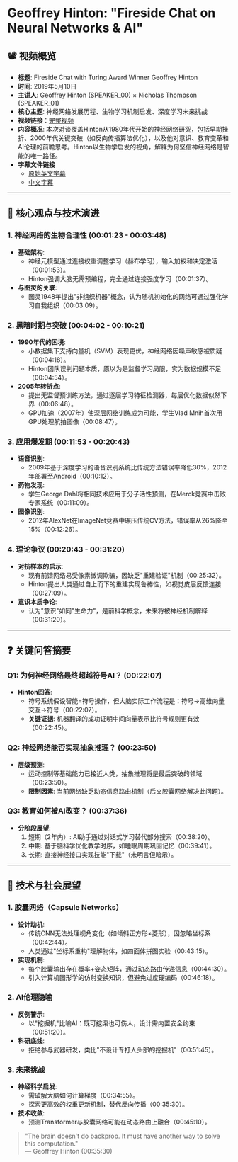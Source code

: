 # Geoffrey Hinton: "Fireside Chat on Neural Networks & AI"

## 📽️ 视频概览
- **标题**: Fireside Chat with Turing Award Winner Geoffrey Hinton
- **时间**: 2019年5月10日
- **主讲人**: Geoffrey Hinton (SPEAKER_00) × Nicholas Thompson (SPEAKER_01)
- **核心主题**: 神经网络发展历程、生物学习机制启发、深度学习未来挑战
- **视频链接**：[完整视频](https://www.bilibili.com/video/BV1s4421A7gU/?spm_id_from=333.337.search-card.all.click&vd_source=0bd589f46b265005336c077eea20fb52)
- **内容概况**: 
  本次对谈覆盖Hinton从1980年代开始的神经网络研究，包括早期挫折、2000年代关键突破（如反向传播算法优化），以及他对意识、教育变革和AI伦理的前瞻思考。Hinton以生物学启发的视角，解释为何坚信神经网络是智能的唯一路径。
- **字幕文件链接**
  - [原始英文字幕](../srt/20190510A_Fireside_Chat_with_Turing_Award_Winner_Geoffrey_Hinton.txt)
  - [中文字幕](../srt/20190510A_Fireside_Chat_with_Turing_Award_Winner_Geoffrey_Hinton-中文.txt)
---

## 🎯 核心观点与技术演进

### 1. **神经网络的生物合理性 (00:01:23 - 00:03:48)**
- **基础架构**: 
  - 神经元模型通过连接权重调整学习（赫布学习），输入加权和决定激活（00:01:53）。
  - Hinton强调大脑无需预编程，完全通过连接强度学习（00:01:37）。
- **与图灵的关联**: 
  - 图灵1948年提出"非组织机器"概念，认为随机初始化的网络可通过强化学习自我组织（00:03:09）。

### 2. **黑暗时期与突破 (00:04:02 - 00:10:21)**
- **1990年代的困境**: 
  - 小数据集下支持向量机（SVM）表现更优，神经网络因噪声敏感被质疑（00:04:18）。
  - Hinton团队误判问题本质，原以为是监督学习局限，实为数据规模不足（00:04:54）。
- **2005年转折点**: 
  - 提出无监督预训练方法，通过逐层学习特征检测器，每层优化数据似然下界（00:06:48）。
  - GPU加速（2007年）使深层网络训练成为可能，学生Vlad Mnih首次用GPU处理航拍图像（00:08:47）。

### 3. **应用爆发期 (00:11:53 - 00:20:43)**
- **语音识别**: 
  - 2009年基于深度学习的语音识别系统比传统方法错误率降低30%，2012年部署至Android（00:10:12）。
- **药物发现**: 
  - 学生George Dahl将相同技术应用于分子活性预测，在Merck竞赛中击败专家系统（00:11:09）。
- **图像识别**: 
  - 2012年AlexNet在ImageNet竞赛中碾压传统CV方法，错误率从26%降至15%（00:12:26）。

### 4. **理论争议 (00:20:43 - 00:31:20)**
- **对抗样本的启示**: 
  - 现有前馈网络易受像素微调欺骗，因缺乏"重建验证"机制（00:25:32）。
  - Hinton提出人类通过自上而下的重建实现鲁棒性，如视觉皮层反馈连接（00:27:09）。
- **意识本质争论**: 
  - 认为"意识"如同"生命力"，是前科学概念，未来将被神经机制解释（00:31:20）。

---

## ❓ 关键问答摘要

### Q1: 为何神经网络最终超越符号AI？ (00:22:07)
- **Hinton回答**:
  - 符号系统假设智能=符号操作，但大脑实际工作流程是：符号→高维向量交互→符号（00:22:07）。
  - **关键证据**: 机器翻译的成功证明中间向量表示比符号规则更有效（00:22:45）。

### Q2: 神经网络能否实现抽象推理？ (00:23:50)
- **层级预测**:
  - 运动控制等基础能力已接近人类，抽象推理将是最后突破的领域（00:23:50）。
  - **限制因素**: 当前网络缺乏动态信息路由机制（后文胶囊网络解决此问题）。

### Q3: 教育如何被AI改变？ (00:37:36)
- **分阶段展望**:
  1. 短期（2年内）: AI助手通过对话式学习替代部分搜索（00:38:20）。
  2. 中期: 基于脑科学优化教学时序，如睡眠周期巩固记忆（00:39:41）。
  3. 长期: 直接神经接口实现技能"下载"（未明言但暗示）。

---

## 🔮 技术与社会展望

### 1. **胶囊网络（Capsule Networks）**
- **设计动机**: 
  - 传统CNN无法处理视角变化（如倾斜正方形≠菱形），因忽略坐标系（00:42:44）。
  - 人类通过"坐标系重构"理解物体，如四面体拼图实验（00:43:15）。
- **实现机制**:
  - 每个胶囊输出存在概率+姿态矩阵，通过动态路由传递信息（00:44:30）。
  - 引入计算机图形学的仿射变换知识，但避免过度硬编码（00:46:18）。

### 2. **AI伦理隐喻**
- **反例警示**: 
  - 以"挖掘机"比喻AI：既可挖渠也可伤人，设计需内置安全约束（00:51:20）。
- **科研底线**: 
  - 拒绝参与武器研发，类比"不设计专打人头部的挖掘机"（00:51:45）。

### 3. **未来挑战**
- **神经科学启发**: 
  - 需破解大脑如何计算梯度（00:34:55）。
  - 探索更高效的权重更新机制，替代反向传播（00:35:30）。
- **技术收敛**: 
  - 预测Transformer与胶囊网络可能在动态路由上融合（00:45:10）。

> "The brain doesn't do backprop. It must have another way to solve this computation."  
> — Geoffrey Hinton (00:35:30)
